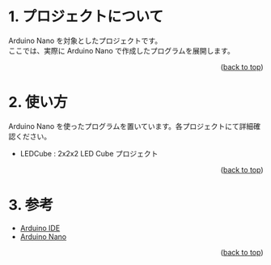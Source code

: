 <a name="readme-top"></a>

<!-- ABOUT THE PROJECT -->

# 1. プロジェクトについて

Arduino Nano を対象としたプロジェクトです。  
ここでは、実際に Arduino Nano で作成したプログラムを展開します。

<p align="right">(<a href="#readme-top">back to top</a>)</p>

<!-- USAGE EXAMPLES -->

# 2. 使い方

Arduino Nano を使ったプログラムを置いています。各プロジェクトにて詳細確認ください。

- LEDCube : 2x2x2 LED Cube プロジェクト

<p align="right">(<a href="#readme-top">back to top</a>)</p>

# 3. 参考

- [Arduino IDE](https://www.arduino.cc/en/software)
- [Arduino Nano](https://store-usa.arduino.cc/products/arduino-nano/)

<p align="right">(<a href="#readme-top">back to top</a>)</p>
